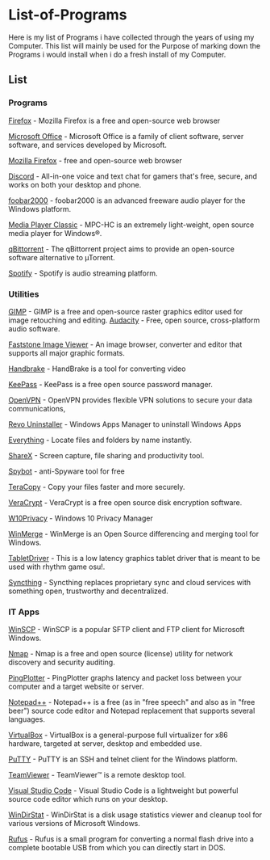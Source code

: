 # List-of-Programs
Here is my list of Programs i have collected through the years of using my Computer. This list will mainly be used for the Purpose of marking down the Programs i would install when i do a fresh install of my Computer.

## List

### Programs

[Firefox](https://www.mozilla.org/en-US/firefox/new/) - Mozilla Firefox is a free and open-source web browser

[Microsoft Office](https://www.office.com/) - Microsoft Office is a family of client software, server software, and services developed by Microsoft.

 [Mozilla Firefox](https://www.mozilla.org/en-US/firefox/new/) - free and open-source web browser 
 
 [Discord](https://discordapp.com/) - All-in-one voice and text chat for gamers that's free, secure, and works on both your desktop and phone. 

 [foobar2000](https://www.foobar2000.org/) - foobar2000 is an advanced freeware audio player for the Windows platform. 
 
 [Media Player Classic](https://mpc-hc.org/) - MPC-HC is an extremely light-weight, open source media player for Windows®.
 
 [qBittorrent](https://www.qbittorrent.org/) - The qBittorrent project aims to provide an open-source software alternative to µTorrent.
 
 [Spotify](https://www.spotify.com/) - Spotify is audio streaming platform.
 
### Utilities
[GIMP](https://www.gimp.org/) - GIMP is a free and open-source raster graphics editor used for image retouching and editing.
[Audacity](https://www.audacityteam.org/) - Free, open source, cross-platform audio software.

[Faststone Image Viewer](https://www.faststone.org/) - An image browser, converter and editor that supports all major graphic formats.

[Handbrake](https://handbrake.fr/) - HandBrake is a tool for converting video

[KeePass](https://keepass.info/) - KeePass is a free open source password manager.

[OpenVPN](https://openvpn.net/) - OpenVPN provides flexible VPN solutions to secure your data communications,

[Revo Uninstaller](https://www.revouninstaller.com/) - Windows Apps Manager to uninstall Windows Apps

[Everything](https://www.voidtools.com/) - Locate files and folders by name instantly.

[ShareX](https://getsharex.com/) - Screen capture, file sharing and productivity tool.

[Spybot](https://www.safer-networking.org/products/spybot-free-edition/) - anti-Spyware tool for free

[TeraCopy](https://www.codesector.com/teracopy) - Copy your files faster and more securely.

[VeraCrypt](https://www.veracrypt.fr/en/Downloads.html) - VeraCrypt is a free open source disk encryption software.

[W10Privacy](https://www.winprivacy.de/english-home/) - Windows 10 Privacy Manager

[WinMerge](http://winmerge.org/?lang=en) - WinMerge is an Open Source differencing and merging tool for Windows.

[TabletDriver](https://github.com/hawku/TabletDriver) - This is a low latency graphics tablet driver that is meant to be used with rhythm game osu!.

[Syncthing](https://syncthing.net/) - Syncthing replaces proprietary sync and cloud services with something open, trustworthy and decentralized.

### IT Apps

[WinSCP](https://winscp.net/eng/download.php) - WinSCP is a popular SFTP client and FTP client for Microsoft Windows.

[Nmap](https://nmap.org/) - Nmap is a free and open source (license) utility for network discovery and security auditing.

[PingPlotter](https://www.pingplotter.com/) - PingPlotter graphs latency and packet loss between your computer and a target website or server.

[Notepad++](https://notepad-plus-plus.org/) - Notepad++ is a free (as in "free speech" and also as in "free beer") source code editor and Notepad replacement that supports several languages.

[VirtualBox](https://www.virtualbox.org/wiki/Downloads) - VirtualBox is a general-purpose full virtualizer for x86 hardware, targeted at server, desktop and embedded use. 

[PuTTY](https://www.putty.org/) - PuTTY is an SSH and telnet client for the Windows platform.

[TeamViewer](https://www.teamviewer.com/en/) - TeamViewer™ is a remote desktop tool.

[Visual Studio Code](https://code.visualstudio.com/) - Visual Studio Code is a lightweight but powerful source code editor which runs on your desktop.

[WinDirStat](https://windirstat.net/) - WinDirStat is a disk usage statistics viewer and cleanup tool for various versions of Microsoft Windows.

[Rufus](https://rufus.ie/) - Rufus is a small program for converting a normal flash drive into a complete bootable USB from which you can directly start in DOS.


